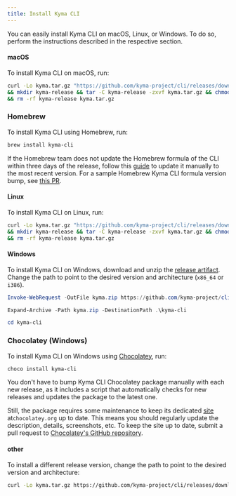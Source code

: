 ```yaml
---
title: Install Kyma CLI
---
```


You can easily install Kyma CLI on macOS, Linux, or Windows. To do so, perform the instructions described in the respective section.

<!-- tabs:start -->

#### **macOS**

To install Kyma CLI on macOS, run:

```bash
curl -Lo kyma.tar.gz "https://github.com/kyma-project/cli/releases/download/$(curl -s https://api.github.com/repos/kyma-project/cli/releases/latest | grep tag_name | cut -d '"' -f 4)/kyma_Darwin_x86_64.tar.gz" \
&& mkdir kyma-release && tar -C kyma-release -zxvf kyma.tar.gz && chmod +x kyma-release/kyma && sudo mv kyma-release/kyma /usr/local/bin \
&& rm -rf kyma-release kyma.tar.gz
```

### Homebrew

To install Kyma CLI using Homebrew, run:

```bash
brew install kyma-cli
```

If the Homebrew team does not update the Homebrew formula of the CLI within three days of the release, follow this [guide](https://github.com/Homebrew/brew/blob/master/docs/How-To-Open-a-Homebrew-Pull-Request.md) to update it manually to the most recent version. For a sample Homebrew Kyma CLI formula version bump, see [this PR](https://github.com/Homebrew/homebrew-core/pull/52375).

#### **Linux**

To install Kyma CLI on Linux, run:

```bash
curl -Lo kyma.tar.gz "https://github.com/kyma-project/cli/releases/download/$(curl -s https://api.github.com/repos/kyma-project/cli/releases/latest | grep tag_name | cut -d '"' -f 4)/kyma_Linux_x86_64.tar.gz" \
&& mkdir kyma-release && tar -C kyma-release -zxvf kyma.tar.gz && chmod +x kyma-release/kyma && sudo mv kyma-release/kyma /usr/local/bin \
&& rm -rf kyma-release kyma.tar.gz
```

#### **Windows**

To install Kyma CLI on Windows, download and unzip the [release artifact](https://github.com/kyma-project/cli/releases). Change the path to point to the desired version and architecture (`x86_64` or `i386`).

```PowerShell
Invoke-WebRequest -OutFile kyma.zip https://github.com/kyma-project/cli/releases/download/${KYMA_VERSION}/kyma_Windows_${ARCH}.zip

Expand-Archive -Path kyma.zip -DestinationPath .\kyma-cli

cd kyma-cli
```

### Chocolatey (Windows)

To install Kyma CLI on Windows using [Chocolatey](https://www.chocolatey.org), run:

```PowerShell
choco install kyma-cli
```

You don't have to bump Kyma CLI Chocolatey package manually with each new release, as it includes a script that automatically checks for new releases and updates the package to the latest one.

Still, the package requires some maintenance to keep its dedicated [site](https://chocolatey.org/packages/kyma-cli) at`chocolatey.org` up to date. This means you should regularly update the description, details, screenshots, etc. To keep the site up to date, submit a pull request to [Chocolatey's GitHub repository](https://github.com/dgalbraith/chocolatey-packages/tree/master/automatic/kyma-cli).

#### **other**

To install a different release version, change the path to point to the desired version and architecture:

```bash
curl -Lo kyma.tar.gz https://github.com/kyma-project/cli/releases/download/${KYMA_VERSION}/kyma_${ARCH}.tar.gz
```

<!-- tabs:end -->
